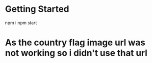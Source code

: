 # Getting Started

  npm i
  npm start

# As the country flag image url was not working so i didn't use that url